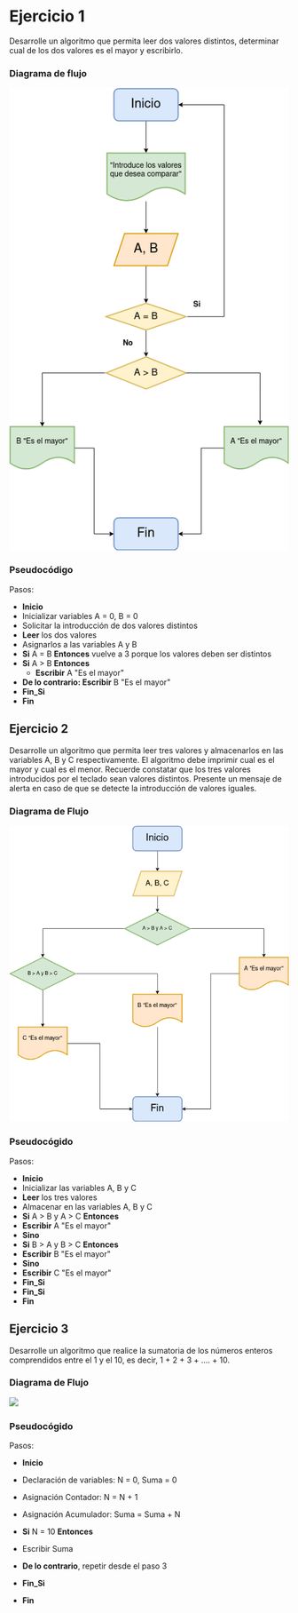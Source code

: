 # Ejercicio 1 <a name="ejercicio1"></a>
Desarrolle un algoritmo que permita leer dos valores distintos, determinar cual de los dos valores es el mayor y escribirlo.

### Diagrama de flujo

<img src="images/images/Diagrama1.png"/>


### Pseudocódigo

Pasos:
- __Inicio__
- Inicializar variables A = 0, B = 0
- Solicitar la introducción de dos valores distintos
- __Leer__ los dos valores
- Asignarlos a las variables A y B
- __Si__ A = B __Entonces__ vuelve a 3 porque los valores deben ser distintos
- __Si__ A > B __Entonces__
    - __Escribir__ A "Es el mayor"
- __De lo contrario: Escribir__ B "Es el mayor"
- __Fin_Si__
- __Fin__

## Ejercicio 2 <a name="ejercicio2"></a>
Desarrolle un algoritmo que permita leer tres valores y almacenarlos en las variables A, B y C respectivamente. El algoritmo debe imprimir cual es el mayor y cual es el menor. Recuerde constatar que los tres valores introducidos por el teclado sean valores distintos. Presente un mensaje de alerta en caso de que se detecte la introducción de valores iguales.

### Diagrama de Flujo

<img src="images/images/Diagrama2.png">

### Pseudocógido

Pasos:
- __Inicio__
- Inicializar las variables A, B y C
- __Leer__ los tres valores
- Almacenar en las variables A, B y C
- __Si__ A > B y A > C __Entonces__
- __Escribir__ A "Es el mayor"
- __Sino__
- __Si__ B > A y B > C __Entonces__
- __Escribir__ B "Es el mayor"
- __Sino__
- __Escribir__ C "Es el mayor"
- __Fin_Si__
- __Fin_Si__
- __Fin__



## Ejercicio 3 <a name="ejercicio3"></a>
Desarrolle un algoritmo que realice la sumatoria de los números enteros comprendidos entre el 1 y el 10, es decir, 1 + 2 + 3 + .... + 10.

### Diagrama de Flujo

<img src="images">

### Pseudocógido

Pasos:
- __Inicio__
- Declaración de variables:
  N = 0, Suma = 0
- Asignación Contador:
  N = N + 1

- Asignación Acumulador:
  Suma = Suma + N

- __Si__ N = 10 __Entonces__
- Escribir Suma
- __De lo contrario__, repetir desde el paso 3
- __Fin_Si__
- __Fin__